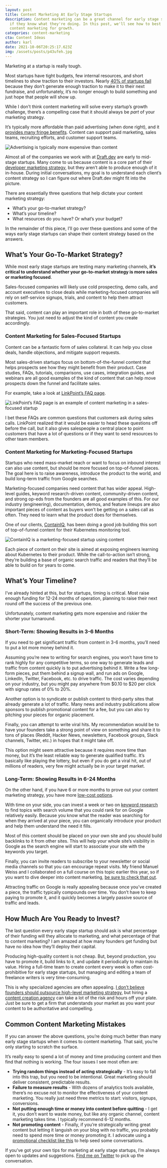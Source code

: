 ```yaml
---
layout: post
title: Content Marketing At Early Stage Startups
description: Content marketing can be a great channel for early stage startups,
  if they know what they're doing. In this post, we'll see how to best use
  content marketing for growth.
categories: content-marketing
cta: Content Ideas
author: karl
date: 2021-10-06T20:25:17.623Z
img: /assets/posts/p43ufeh.jpg
---
```

Marketing at a startup is really tough.

Most startups have tight budgets, few internal resources, and short timelines to show traction to their investors. Nearly [40% of startups fail](https://www.cbinsights.com/research/startup-failure-reasons-top/) because they don’t generate enough traction to make it to their next fundraise, and unfortunately, it’s no longer enough to build something and just hope that people will show up.

While I don’t think content marketing will solve every startup’s growth challenge, there’s a compelling case that it should always be _part_ of your marketing strategy.

It’s typically more affordable than paid advertising (when done right), and it [provides many fringe benefits](https://eucalyptmedia.com/blog/entry/why-content-marketing-is-essential-for-early-stage-startup-growth). Content can support paid marketing, sales teams, recruiting efforts, and customer support teams.

![Advertising is typically more expensive than content](https://i.imgur.com/p43UFeH.jpg)

Almost all of the companies we work with at [Draft.dev](https://draft.dev) are early to mid-stage startups. Many come to us because content is a core part of their [developer marketing strategy](https://draft.dev/learn/developer-marketing), but they aren’t able to produce enough of it in-house. During initial conversations, my goal is to understand each client’s content strategy so I can figure out where Draft.dev might fit into the picture.

There are essentially three questions that help dictate your content marketing strategy:

- What’s your go-to-market strategy?
- What’s your timeline?
- What resources do you have? Or what’s your budget?

In the remainder of this piece, I’ll go over these questions and some of the ways early stage startups can shape their content strategy based on the answers.

## What’s Your Go-To-Market Strategy?

While most early stage startups are testing many marketing channels, **it’s critical to understand whether your go-to-market strategy is more sales or marketing focused**.

Sales-focused companies will likely use cold prospecting, demo calls, and account executives to close deals while marketing-focused companies will rely on self-service signups, trials, and content to help them attract customers.

That said, content can play an important role in both of these go-to-market strategies. You just need to adjust the kind of content you create accordingly.

### Content Marketing for Sales-Focused Startups

Content can be a fantastic form of sales collateral. It can help you close deals, handle objections, and mitigate support requests.

Most sales-driven startups focus on bottom-of-the-funnel content that helps prospects see how they might benefit from their product. Case studies, FAQs, tutorials, comparisons, use cases, integration guides, and webinars are all good examples of the kind of content that can help move prospects down the funnel and facilitate sales.

For example, take a look at [LinkPoint’s FAQ page](https://www.linkpoint360.com/resources-support/faqs/).

![LinkPoint’s FAQ page is an example of content marketing in a sales-focused startup](https://i.imgur.com/b58AKaP.png)

I bet these FAQs are common questions that customers ask during sales calls. LinkPoint realized that it would be easier to head these questions off before the call, but it also gives salespeople a central place to point customers that have a lot of questions or if they want to send resources to other team members.

### Content Marketing for Marketing-Focused Startups

Startups who need mass-market reach or want to focus on inbound interest can also use content, but should be more focused on top-of-funnel pieces. The goal here is to raise awareness, introduce the product to the world, and build long-term traffic from Google searches.

Marketing-focused companies need content that has wider appeal. High-level guides, keyword research-driven content, community-driven content, and strong op-eds from the founders are all good examples of this. For our industry (engineering), documentation, demos, and feature lineups are also important pieces of content as buyers won’t be getting on a sales call as often. They need to learn what the product does for themselves.

One of our clients, [ContainIQ](https://www.containiq.com/), has been doing a good job building this sort of top-of-funnel content for their Kubernetes monitoring tool.

![ContainIQ is a marketing-focused startup using content](https://i.imgur.com/uuMccfg.png)

Each piece of content on their site is aimed at exposing engineers learning about Kubernetes to their product. While the call-to-action isn’t strong, they’re building a base of organic search traffic and readers that they’ll be able to build on for years to come.

## What’s Your Timeline?

I’ve already hinted at this, but for startups, timing is critical. Most raise enough funding for 12-24 months of operation, planning to raise their next round off the success of the previous one.

Unfortunately, content marketing gets more expensive and riskier the shorter your turnaround.

### Short-Term: Showing Results in 3-6 Months

If you need to get significant traffic from content in 3-6 months, you’ll need to put a lot more money behind it.

Assuming you’re new to writing for search engines, you won’t have time to rank highly for any competitive terms, so one way to generate leads and traffic from content quickly is to put advertising behind it. Write a few long-form pieces, put them behind a signup wall, and run ads on Google, LinkedIn, Twitter, Facebook, etc. to drive traffic. The cost varies depending on your industry, but you might pay anywhere from $0.10 to $20 per click with signup rates of 0% to 20%.

Another option is to syndicate or publish content to third-party sites that already generate a lot of traffic. Many news and industry publications allow sponsors to publish promotional content for a fee, but you can also try pitching your pieces for organic placement.

Finally, you can attempt to write viral hits. My recommendation would be to have your founders take a strong point of view on something and share it to tons of places (Reddit, Hacker News, newsletters, Facebook groups, Slack channels, Twitter, etc.) in hopes that it might take off.

This option might seem attractive because it requires more time than money, but it’s the least reliable way to generate qualified traffic. It’s basically like playing the lottery, but even if you do get a viral hit, out of millions of readers, very few might actually be in your target market.

### Long-Term: Showing Results in 6-24 Months

On the other hand, if you have 6 or more months to prove out your content marketing strategy, you have more [low-cost options](https://draft.dev/learn/low-cost-marketing-ideas).

With time on your side, you can invest a week or two on [keyword research](https://draft.dev/learn/topic-clusters) to find topics with search volume that you could rank for on Google relatively easily. Because you know what the reader was searching for when they arrived at your piece, you can organically introduce your product and help them understand the need it fills.

Most of this content should be placed on your own site and you should build backlinks to it from other sites. This will help your whole site’s visibility in Google as the search engine will start to associate your site with the keywords you target.

Finally, you can invite readers to subscribe to your newsletter or social media channels so that you can encourage repeat visits. My friend Manuel Weiss and I collaborated on a full course on this topic earlier this year, so if you want to dive deeper into content marketing, [be sure to check that out](https://thisisgoodmarketing.com/).

Attracting traffic on Google is really appealing because once you’ve created a piece, the traffic typically compounds over time. You don’t have to keep paying to promote it, and it quickly becomes a largely passive source of traffic and leads.

## How Much Are You Ready to Invest?

The last question every early stage startup should ask is what percentage of their funding will they allocate to marketing, and what percentage of that to content marketing? I am amazed at how many founders get funding but have no idea how they’ll deploy their capital.

Producing high-quality content is not cheap. But, beyond production, you have to promote it, build links to it, and update it periodically to maintain its value. Hiring a full-time team to create content every week is often cost-prohibitive for early stage startups, but managing and editing a team of freelance writers is very time-consuming.

This is why specialized agencies are often appealing. [I don’t believe founders should outsource high-level marketing strategy](https://www.karllhughes.com/posts/startup-consulting), but hiring a [content creation agency](https://draft.dev/learn/content-creation-agency) can take a lot of the risk and hours off your plate. Just be sure to get a firm that understands your market as you want your content to be authoritative and compelling.

## Common Content Marketing Mistakes

If you can answer the above questions, you’re doing much better than many early stage startups when it comes to content marketing. That said, you’re only starting to scratch the surface.

It’s really easy to spend a lot of money and time producing content and then find that nothing is working. The four issues I see most often are:

- **Trying random things instead of acting strategically** - It’s easy to fall into this trap, but you need to be intentional. Great marketing should deliver consistent, predictable results.
- **Failure to measure results** - With dozens of analytics tools available, there’s no excuse not to monitor the effectiveness of your content marketing. You really just need three metrics to start: visitors, signups, conversions.
- **Not putting enough time or money into content before quitting** - I get it, you don’t want to waste money, but like any organic channel, content marketing takes time. I typically recommend 6-12 months.
- **Not promoting content** - Finally, if you’re strategically writing great content but letting it languish on your blog with no traffic, you probably need to spend more time or money promoting it. I advocate using a [promotional checklist like this](https://draft.dev/learn/promotion) to help seed some conversations.

If you’ve got your own tips for marketing at early stage startups, I’m always open to updates and suggestions. [Find me on Twitter](https://twitter.com/KarlLHughes) to pick up the conversation. 
